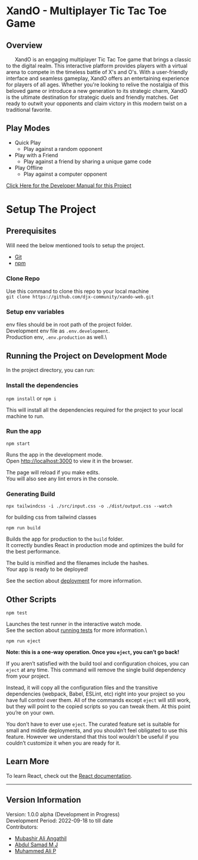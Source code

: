 # XandO - Multiplayer Tic Tac Toe Game


## Overview
&nbsp;&nbsp;&nbsp;&nbsp;&nbsp;&nbsp;XandO is an engaging multiplayer Tic Tac Toe game that brings a classic to the digital realm. This interactive platform provides players with a virtual arena to compete in the timeless battle of X's and O's. With a user-friendly interface and seamless gameplay, XandO offers an entertaining experience for players of all ages. Whether you're looking to relive the nostalgia of this beloved game or introduce a new generation to its strategic charm, XandO is the ultimate destination for strategic duels and friendly matches. Get ready to outwit your opponents and claim victory in this modern twist on a traditional favorite.


## Play Modes
- Quick Play
  - Play against a random opponent
- Play with a Friend
  - Play against a friend by sharing a unique game code
- Play Offline
  - Play against a computer opponent

<!-- Yet To Be Added -->
<a href='#' target='_blank'> 
Click Here for the Developer Manual for this Project
</a>

<br/>

# Setup The Project

## Prerequisites
Will need the below mentioned tools to setup the project.
- <a href='https://git-scm.com' target='_blank'>Git</a>
- <a href='https://www.npmjs.com' target='_blank'>npm</a>

### Clone Repo
Use this command to clone this repo to your local machine\
`git clone https://github.com/djx-community/xando-web.git`

### Setup env variables
env files should be in root path of the project folder.\
Development env file as `.env.development`.\
Production env, `.env.production` as well.\

## Running the Project on Development Mode

In the project directory, you can run:
### Install the dependencies
`npm install` or `npm i`

This will install all the dependencies required for the project to your local machine to run.

### Run the app
`npm start`

Runs the app in the development mode.\
Open [http://localhost:3000](http://localhost:3000) to view it in the browser.

The page will reload if you make edits.\
You will also see any lint errors in the console.

### Generating Build

`npx tailwindcss -i ./src/input.css -o ./dist/output.css --watch`

for building css from tailwind classes

`npm run build`

Builds the app for production to the `build` folder.\
It correctly bundles React in production mode and optimizes the build for the best performance.

The build is minified and the filenames include the hashes.\
Your app is ready to be deployed!

See the section about [deployment](https://facebook.github.io/create-react-app/docs/deployment) for more information.

## Other Scripts

`npm test`

Launches the test runner in the interactive watch mode.\
See the section about [running tests](https://facebook.github.io/create-react-app/docs/running-tests) for more information.\

`npm run eject`

**Note: this is a one-way operation. Once you `eject`, you can’t go back!**

If you aren’t satisfied with the build tool and configuration choices, you can `eject` at any time. This command will remove the single build dependency from your project.

Instead, it will copy all the configuration files and the transitive dependencies (webpack, Babel, ESLint, etc) right into your project so you have full control over them. All of the commands except `eject` will still work, but they will point to the copied scripts so you can tweak them. At this point you’re on your own.

You don’t have to ever use `eject`. The curated feature set is suitable for small and middle deployments, and you shouldn’t feel obligated to use this feature. However we understand that this tool wouldn’t be useful if you couldn’t customize it when you are ready for it.

## Learn More

To learn React, check out the [React documentation](https://reactjs.org/).

----------------

## Version Information
Version: 1.0.0 alpha (Development in Progress)\
Development Period: 2022-09-18 to till date\
Contributors:
- <a href='https://github.com/mubashir-angathil'>Mubashir Ali Angathil</a>
- <a href='https://github.com/abdulsamadmj'>Abdul Samad M J</a>
- <a href='https://github.com/ALIP703'>Muhammed Ali P</a>
